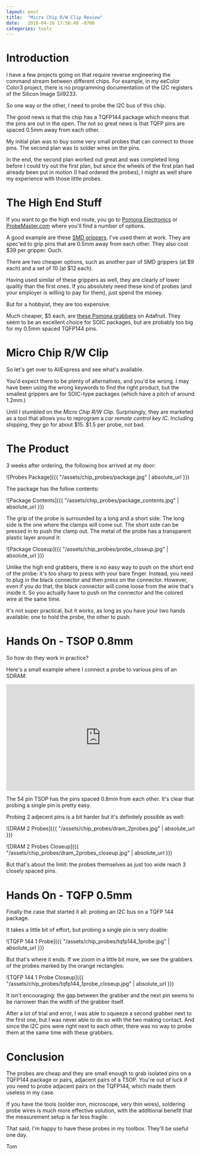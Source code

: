 ```yaml
---
layout: post
title:  "Micro Chip R/W Clip Review"
date:   2018-04-28 17:56:48 -0700
categories: tools
---
```


# Introduction

I have a few projects going on that require reverse engineering the command stream between 
different chips. For example, in my eeColor Color3 project, there is no programming documentation
of the I2C registers of the Silicon Image SiI9233.

So one way or the other, I need to probe the I2C bus of this chip.

The good news is that the chip has a TQFP144 package which means that the pins are out in the open. The
not so great news is that TQFP pins are spaced 0.5mm away from each other.

My initial plan was to buy some very small probes that can connect to those pins. The second plan was to 
solder wires on the pins. 

In the end, the second plan worked out great and was completed long before I could try out the first plan,
but since the wheels of the first plan had already been put in motion (I had ordered the probes), I might
as well share my experience with those little probes.

# The High End Stuff

If you want to go the high end route, you go to [Pomona Electronics](https://www.pomonaelectronics.com/products/test-clips/grabber-test-clips) 
or [ProbeMaster.com](http://probemaster.com/smd-grippers-test-clips/) where you'll find a number of options.

A good example are these [SMD grippers](http://probemaster.com/8172-smd-gripper-0-8mm-to-0-5mm-long-tip/).
I've used them at work. They are spec'ed to grip pins that are 0.5mm away from each other. They also
cost $39 per gripper. Ouch.

There are two cheaper options, such as another pair of SMD grippers (at $9 each) and a set of 10 (at $12 each). 

Having used similar of these grippers as well, they are clearly of lower quality than the first ones. If
you absolutely need these kind of probes (and your employer is willing to pay for them), just spend the
money. 

But for a hobbyist, they are too expensive.

Much cheaper, $5 each, are [these Pomona grabbers](https://www.adafruit.com/product/2618) on Adafruit. They seem to be
an excellent choice for SOIC packages, but are probably too big for my 0.5mm spaced TQFP144 pins.

# Micro Chip R/W Clip

So let's get over to AliExpress and see what's available.

You'd expect there to be plenty of alternatives, and you'd be wrong. I may have been using the wrong keywords to
find the right product, but the smallest grippers are for SOIC-type packages (which have a pitch of around 1.2mm.)

Until I stumbled on the *Micro Chip R/W Clip*. Surprisingly, they are marketed as a tool that allows you to 
reprogram a *car remote control key IC*. Including shipping, they go for about $15. $1.5 per probe, not bad.

# The Product 

3 weeks after ordering, the following box arrived at my door:

![Probes Package]({{ "/assets/chip_probes/package.jpg" | absolute_url }})

The package has the follow contents:

![Package Contents]({{ "/assets/chip_probes/package_contents.jpg" | absolute_url }})

The grip of the probe is surrounded by a long and a short side. The long side is the one where the clamps will come out. 
The short side can be pressed in to push the clamp out. The metal of the probe has a transparent plastic layer around it:

![Package Closeup]({{ "/assets/chip_probes/probe_closeup.jpg" | absolute_url }})

Unlike the high end grabbers, there is no easy way to push on the short end of the probe: it's too sharp to press
with your bare finger. Instead, you need to plug in the black connector and then press on the connector. However,
even if you do that, the black connector will come loose from the wire that's inside it. So you actually have to
push on the connector and the colored wire at the same time.

It's not super practical, but it works, as long as you have your two hands available: one to hold the probe, the
other to push.

# Hands On - TSOP 0.8mm

So how do they work in practice?

Here's a small example where I connect a probe to various pins of an SDRAM:

<div style="padding:56.25% 0 0 0;position:relative;"><iframe src="https://player.vimeo.com/video/267073327" style="position:absolute;top:0;left:0;width:100%;height:100%;" frameborder="0" webkitallowfullscreen mozallowfullscreen allowfullscreen></iframe></div><script src="https://player.vimeo.com/api/player.js"></script>

The 54 pin TSOP has the pins spaced 0.8mm from each other. It's clear that probing a single pin is pretty easy.

Probing 2 adjecent pins is a bit harder but it's definitely possible as well:

![DRAM 2 Probes]({{ "/assets/chip_probes/dram_2probes.jpg" | absolute_url }})

![DRAM 2 Probes Closeup]({{ "/assets/chip_probes/dram_2probes_closeup.jpg" | absolute_url }})

But that's about the limit: the probes themselves as just too wide reach 3 closely spaced pins. 

# Hands On - TQFP 0.5mm

Finally the case that started it all: probing an I2C bus on a TQFP 144 package.

It takes a little bit of effort, but probing a single pin is very doable:

![TQFP 144 1 Probe]({{ "/assets/chip_probes/tqfp144_1probe.jpg" | absolute_url }})

But that's where it ends. If we zoom in a little bit more, we see the grabbers of the probes
marked by the orange rectangles:

![TQFP 144 1 Probe Closeup]({{ "/assets/chip_probes/tqfp144_1probe_closeup.jpg" | absolute_url }})

It isn't encouraging: the gap between the grabber and the next pin seems to be narrower than the 
width of the grabber itself.

After a lot of trial and error, I was able to squeeze a second grabber next to the first one, but
I was never able to do so with the two making contact. And since the I2C pins were right next to 
each other, there was no way to probe them at the same time with these grabbers.

# Conclusion

The probes are cheap and they are small enough to grab isolated pins on a TQFP144 package or pairs, adjacent pairs of
a TSOP. You're out of luck if you need to probe adjacent pairs on the TQFP144, which made them useless
in my case.

If you have the tools (solder iron, microscope, very thin wires), soldering probe wires is much more effective solution, with
the additional benefit that the measurement setup is far less fragile.

That said, I'm happy to have these probes in my toolbox. They'll be useful one day.

Tom
